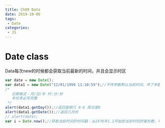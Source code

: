 ```yaml
---
title: Ch09 Date
date: 2019-10-06
tags:
 - Date
categories:
 - JS
---
```


# Date class

Data每次new的时候都会获取当前最新的时间，并且会显示时区

```js
var date = new Date();
var data1 = new Date("12/01/1999 11:10:59");//不传参数默认当前时间，传了参数就会显示参数的时间
/*
   日期格式：月/日/年 时:分:秒
   年份务必写完整
 */
alert(data1.getDay());//返回星期几 0-6 周日是0
alert(data1.getDate());//返回几月份
// alert(date);
var i = Date.now();//获取当前时间的时间戳：从1970年1.1开始到当前时刻的毫秒数，可以用来测试代码的执行效率
```

